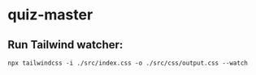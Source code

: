 # quiz-master
 
## Run Tailwind watcher:
`npx tailwindcss -i ./src/index.css -o ./src/css/output.css --watch`
